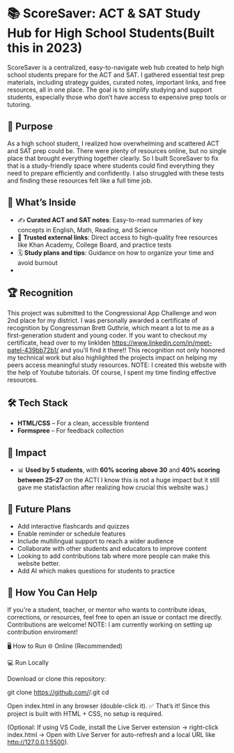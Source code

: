 # 📚 ScoreSaver: ACT & SAT Study Hub for High School Students(Built this in 2023)

ScoreSaver is a centralized, easy-to-navigate web hub created to help high school students prepare for the ACT and SAT. I gathered essential test prep materials, including strategy guides, curated notes, important links, and free resources, all in one place. The goal is to simplify studying and support students, especially those who don’t have access to expensive prep tools or tutoring.

## 🎯 Purpose
As a high school student, I realized how overwhelming and scattered ACT and SAT prep could be. There were plenty of resources online, but no single place that brought everything together clearly. So I built ScoreSaver to fix that is a  study-friendly space where students could find everything they need to prepare efficiently and confidently. I also struggled with these tests and finding these resources felt like a full time job.

## 🧠 What’s Inside
- ✍️ **Curated ACT and SAT notes**: Easy-to-read summaries of key concepts in English, Math, Reading, and Science  
- 🔗 **Trusted external links**: Direct access to high-quality free resources like Khan Academy, College Board, and practice tests  
- 🗓️ **Study plans and tips**: Guidance on how to organize your time and avoid burnout
- 
## 🏆 Recognition
This project was submitted to the Congressional App Challenge and won 2nd place for my district. I was personally awarded a certificate of recognition by Congressman Brett Guthrie, which meant a lot to me as a first-generation student and young coder. If you want to checkout my certificate, head over to my linklden https://www.linkedin.com/in/meet-patel-439bb72b1/ and you'll find it there!! This recognition not only honored my technical work but also highlighted the projects impact on helping my peers access meaningful study resources. NOTE: I created this website with the help of Youtube tutorials. Of course, I spent my time finding effective resources. 

## 🛠 Tech Stack
- **HTML/CSS** – For a clean, accessible frontend  
- **Formspree** – For feedback collection

## 🌟 Impact
- 📊 **Used by 5 students**, with **60% scoring above 30** and **40% scoring between 25–27** on the ACT( I know this is not a huge impact but it still gave me statisfaction after realizing how crucial this website was.)

## 📌 Future Plans
- Add interactive flashcards and quizzes  
- Enable reminder or schedule features  
- Include multilingual support to reach a wider audience  
- Collaborate with other students and educators to improve content
- Looking to add contributions tab where more people can make this website better.
- Add AI which makes questions for students to practice

## 🤝 How You Can Help
If you're a student, teacher, or mentor who wants to contribute ideas, corrections, or resources, feel free to open an issue or contact me directly. Contributions are welcome! NOTE: I am currently working on setting up contribution enviroment!

🖥️ How to Run
🌐 Online (Recommended)

💻 Run Locally

Download or clone this repository:

git clone https://github.com/<MeetPatel-tiger>/<Congressional-App-Challange>.git
cd <Congressional-App-Challange>


Open index.html in any browser (double-click it).
✅ That’s it! Since this project is built with HTML + CSS, no setup is required.

(Optional: If using VS Code, install the Live Server extension → right-click index.html → Open with Live Server for auto-refresh and a local URL like http://127.0.0.1:5500).
